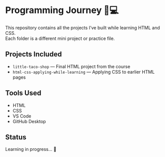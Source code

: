 # Programming Journey 🧠💻

This repository contains all the projects I’ve built while learning HTML and CSS.  
Each folder is a different mini project or practice file.

## Projects Included

- `little-taco-shop` — Final HTML project from the course
- `html-css-applying-while-learning` — Applying CSS to earlier HTML pages

## Tools Used

- HTML
- CSS
- VS Code
- GitHub Desktop

## Status
Learning in progress... 🚀
